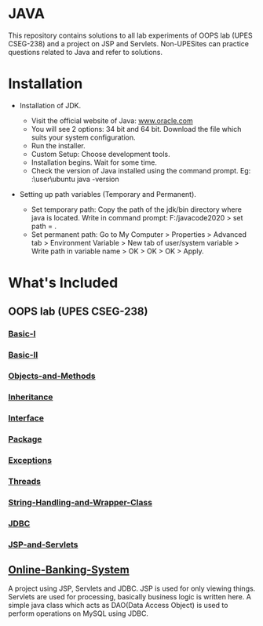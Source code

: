 # JAVA
This repository contains solutions to all lab experiments of OOPS lab (UPES CSEG-238) and a project on JSP and Servlets. Non-UPESites can practice questions related to Java and refer to solutions.

# Installation
- Installation of JDK.
  - Visit the official website of Java: www.oracle.com
  - You will see 2 options: 34 bit and 64 bit. Download the file which suits your system configuration.
  - Run the installer.
  - Custom Setup: Choose development tools.
  - Installation begins. Wait for some time.
  - Check the version of Java installed using the command prompt. Eg: :\user\ubuntu java -version
  
- Setting up path variables (Temporary and Permanent).
  - Set temporary path: Copy the path of the jdk/bin directory where java is located. Write in command prompt: F:/javacode2020 > set path = <copied path>.
  - Set permanent path: Go to My Computer > Properties > Advanced tab  > Environment Variable > New tab of user/system variable > Write path in variable name > OK  > OK  > OK > Apply.

# What's Included

## OOPS lab (UPES CSEG-238)

### [Basic-I](/Basic)

### [Basic-II](/Basic-II)
  
### [Objects-and-Methods](/Objects-and-Methods)
 
### [Inheritance](/Inheritance)

### [Interface](/Interface)

### [Package](/Package)

### [Exceptions](/Exceptions)

### [Threads](/Threads)

### [String-Handling-and-Wrapper-Class](/String-Handling-and-Wrapper-Class)

### [JDBC](/JDBC)

### [JSP-and-Servlets](/JSP-and-Servlets)

## [Online-Banking-System](/Online-Banking-System)
  A project using JSP, Servlets and JDBC. JSP is used for only viewing things. Servlets are used for processing, basically business logic is written here. A simple java class which acts as DAO(Data Access Object) is used to perform operations on MySQL using JDBC.
